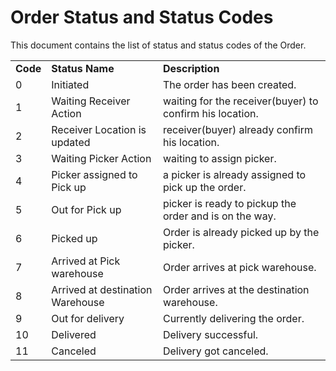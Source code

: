 # Order Status and Status Codes

This document contains the list of status and status codes of the Order.

<table>
  <tr>
    <td><strong>Code</strong></td>
    <td><strong>Status Name</strong></td>
    <td><strong>Description</strong></td>
  </tr>
  <tr>
    <td>0</td>
    <td>Initiated</td>
    <td>The order has been created.</td>
  </tr>
  <tr>
    <td>1</td>
    <td>Waiting Receiver Action</td>
    <td>waiting for the receiver(buyer) to confirm his location.</td>
  </tr>
  <tr>
    <td>2</td>
    <td>Receiver Location is updated</td>
    <td>receiver(buyer) already confirm his location.</td>
  </tr>
  <tr>
    <td>3</td>
    <td>Waiting Picker Action</td>
    <td>waiting to assign picker.</td>
  </tr>
  <tr>
    <td>4</td>
    <td>Picker assigned to Pick up</td>
    <td>a picker is already assigned to pick up the order.</td>
  </tr>
  <tr>
    <td>5</td>
    <td>Out for Pick up</td>
    <td>picker is ready to pickup the order and is on the way.</td>
  </tr>
  <tr>
    <td>6</td>
    <td>Picked up</td>
    <td>Order is already picked up by the picker.</td>
  </tr>
  <tr>
    <td>7</td>
    <td>Arrived at Pick warehouse</td>
    <td>Order arrives at pick warehouse.</td>
  </tr>
  <tr>
    <td>8</td>
    <td>Arrived at destination Warehouse</td>
    <td>Order arrives at the destination warehouse.</td>
  </tr>
  <tr>
    <td>9</td>
    <td>Out for delivery</td>
    <td>Currently delivering the order.</td>
  </tr>
  <tr>
    <td>10</td>
    <td>Delivered</td>
    <td>Delivery successful.</td>
  </tr>
  <tr>
    <td>11</td>
    <td>Canceled</td>
    <td>Delivery got canceled.</td>
  </tr>
</table>
